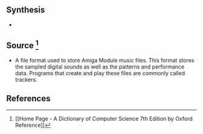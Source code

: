 ## Synthesis
- 
## Source [^1]
- A file format used to store Amiga Module music files. This format stores the sampled digital sounds as well as the patterns and performance data. Programs that create and play these files are commonly called trackers.
## References

[^1]: [[Home Page - A Dictionary of Computer Science 7th Edition by Oxford Reference]]